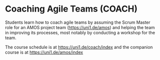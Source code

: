 # Coaching Agile Teams (COACH)

Students learn how to coach agile teams by assuming the Scrum Master role for an AMOS project team (https://uni1.de/amos) and helping the team in improving its processes, most notably by conducting a workshop for the team.

The course schedule is at https://uni1.de/coach/index and the companion course is at https://uni1.de/amos/index
